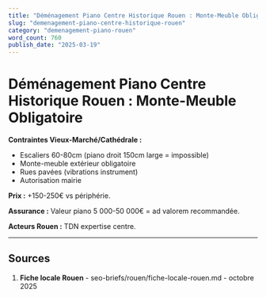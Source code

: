 ```yaml
---
title: "Déménagement Piano Centre Historique Rouen : Monte-Meuble Obligatoire"
slug: "demenagement-piano-centre-historique-rouen"
category: "demenagement-piano-rouen"
word_count: 760
publish_date: "2025-03-19"
---
```


# Déménagement Piano Centre Historique Rouen : Monte-Meuble Obligatoire

**Contraintes Vieux-Marché/Cathédrale :**
- Escaliers 60-80cm (piano droit 150cm large = impossible)
- Monte-meuble extérieur obligatoire
- Rues pavées (vibrations instrument)
- Autorisation mairie

**Prix :** +150-250€ vs périphérie.

**Assurance :** Valeur piano 5 000-50 000€ = ad valorem recommandée.

**Acteurs Rouen :** TDN expertise centre.

---

## Sources

1. **Fiche locale Rouen** - seo-briefs/rouen/fiche-locale-rouen.md - octobre 2025

